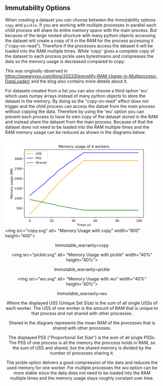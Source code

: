 
## Immutability Options


When creating a dataset you can choose between the immutability options `copy` and `pickle`. If you are working with multiple processes in parallel each child process will share its entire memory space with the main process. But because of the large nested structure with many python objects accessing the dataset will create a copy of it in the RAM for the process accessing it ("copy-on-read"). Therefore if the processes access the dataset it will be loaded into the RAM multiple times. While 'copy' gives a complete copy of the dataset to each process pickle uses bytestreams and compresses the data so the memory usage is decreased compared to copy.

This was originally observed in  https://ppwwyyxx.com/blog/2022/Demystify-RAM-Usage-in-Multiprocess-DataLoader/ and the blog also contains more details about it.

For datasets created from a list you can also choose a third option 'wu' which uses numpy arrays instead of many python objects to store the dataset in the memory. By doing so the "copy-on-read" effect does not trigger and the child process can access the datset from the main process without copying the data.
Therefore by using the 'wu' option you can prevent each process to have its own copy of the dataset stored in the RAM and instead share the dataset from the main process. Because of that the dataset does not need to be loaded into the RAM multiple times and the RAM memory usage can be reduced as shown in the diagrams below.

![Copy](pickle.svg)
<img src="copy.svg" alt= “Memory Usage with copy” width="800" height="400"> 
<center> 
Immutable_warranty=copy<center> 

<img src="pickle.svg" alt= “Memory Usage with pickle" width="40%" height="40%">
<center> 
Immutable_warranty=pickle <center> 

<img src="wu.svg" alt= “Memory Usage with wu" width="40%" height="40%">
<center> 
Immutable_warranty=wu 
</center>

Where the displayed USS (Unique Set Size) is the sum of all single USSs of each worker. The USS of one worker is the amount of RAM that is unique to that process and not shared with other processes.

Shared in the diagram represents the mean RAM of the processes that is shared with other processes. 

The displayed PSS ("Proportional Set Size") is the sum of all single PSSs. The PSS of one process is all the memory the proccess holds in RAM, so the sum of USS and shared, but the shared memory is divided by the number of processes sharing it.


The pickle option delivers a good compression of the data and reduces the used memory for one worker.
For multiple processes the wu-option can be more stable since the data does not need to be loaded into the RAM multiple times and the memory usage stays roughly constant over time.













